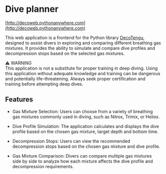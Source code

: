 # Dive planner


[http://decoweb.pythonanywhere.com](http://decoweb.pythonanywhere.com)

This web application is a frontend for the Python library [DecoTengu](https://wrobell.dcmod.org/decotengu), designed to assist divers in exploring and comparing different breathing gas mixtures. It provides the ability to simulate and compare dive profiles and decompression stops based on the selected gas mixtures.

:warning: WARNING          
This application is not a substitute for proper training in deep diving. Using this application without adequate knowledge and training can be dangerous and potentially life-threatening. Always seek proper certification and training before attempting deep dives.    
 

## Features

* Gas Mixture Selection: Users can choose from a variety of breathing gas mixtures commonly used in diving, such as Nitrox, Trimix, or Heliox.

* Dive Profile Simulation: The application calculates and displays the dive profile based on the chosen gas mixture, target depth and bottom time.

* Decompression Stops: Users can view the recommended decompression stops based on the chosen gas mixture and dive profile. 

* Gas Mixture Comparison: Divers can compare multiple gas mixtures side by side to analyze how each mixture affects the dive profile and decompression requirements. 
